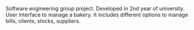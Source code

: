 Software engineering group project.
Developed in 2nd year of university.
User interface to manage a bakery.
It includes different options to manage bills, clients, stocks, suppliers.
